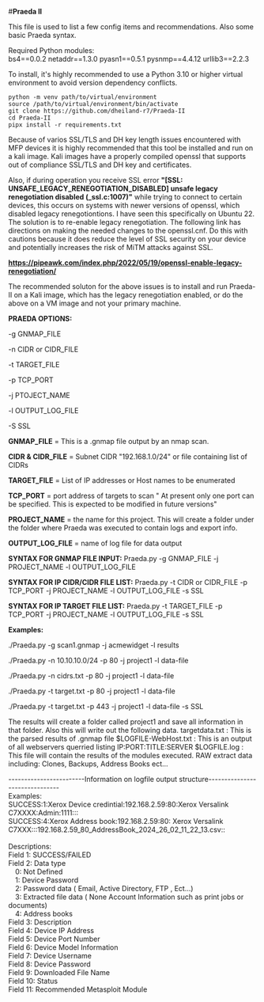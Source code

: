 #**Praeda II**


This file is used to list a few config items and recommendations. Also some basic Praeda syntax. 

Required Python modules:  
  bs4==0.0.2
  netaddr==1.3.0
  pyasn1==0.5.1
  pysnmp==4.4.12
  urllib3==2.2.3

To install, it's highly recommended to use a Python 3.10 or higher virtual environment to avoid version dependency conflicts.

```
python -m venv path/to/virtual/environment
source /path/to/virtual/environment/bin/activate
git clone https://github.com/dheiland-r7/Praeda-II
cd Praeda-II
pipx install -r requirements.txt
```

Because of varios SSL/TLS and DH key length issues encountered with MFP devices it is highly recommended that this tool be installed and run on a kali image. Kali images have a properly compiled openssl that supports out of compliance SSL/TLS and DH key and certificates.

Also, if during operation you receive SSL error **"[SSL: UNSAFE_LEGACY_RENEGOTIATION_DISABLED] unsafe legacy renegotiation disabled (_ssl.c:1007)"** while trying to connect to certain devices, this occurs on systems with newer versions of openssl, which disabled legacy renegotiontions. I have seen this specifically on Ubuntu 22.  The solution is to re-enable legacy renegotiation. The following link has directions on making the needed changes to the openssl.cnf. Do this with cautions because it does reduce the level of SSL security on your device and potentially increases the risk of MiTM attacks against SSL.

**https://pipeawk.com/index.php/2022/05/19/openssl-enable-legacy-renegotiation/**

The recommended soluton for the above issues is to install and run Praeda-II on a Kali image, which has the legacy renegotiation enabled, or do the above on a VM image and not your primary machine.

**PRAEDA OPTIONS:**

-g GNMAP_FILE

-n CIDR or CIDR_FILE 

-t TARGET_FILE

-p TCP_PORT

-j PTOJECT_NAME

-l OUTPUT_LOG_FILE

-S SSL

**GNMAP_FILE** = This is a .gnmap file output by an nmap scan.

**CIDR & CIDR_FILE** = Subnet CIDR "192.168.1.0/24" or file containing list of CIDRs

**TARGET_FILE** = List of IP addresses or Host names to be enumerated

**TCP_PORT** = port address of targets to scan " At present only one port can be specified. This is expected to be modified in future versions"

**PROJECT_NAME** = the name for this project. This will create a folder under the folder where Praeda was executed to contain logs and export info.

**OUTPUT_LOG_FILE** = name of log file for data output


**SYNTAX FOR GNMAP FILE INPUT:**
Praeda.py -g GNMAP_FILE -j PROJECT_NAME -l OUTPUT_LOG_FILE

**SYNTAX FOR IP  CIDR/CIDR FILE LIST:**
Praeda.py -t CIDR or CIDR_FILE -p TCP_PORT -j PROJECT_NAME -l OUTPUT_LOG_FILE -s SSL

**SYNTAX FOR IP TARGET FILE LIST:**
Praeda.py -t TARGET_FILE -p TCP_PORT -j PROJECT_NAME -l OUTPUT_LOG_FILE -s SSL 
 
**Examples:**

./Praeda.py -g scan1.gnmap -j acmewidget -l results

./Praeda.py  -n 10.10.10.0/24 -p 80  -j project1 -l data-file

./Praeda.py  -n cidrs.txt -p 80  -j project1 -l data-file

./Praeda.py  -t target.txt -p 80  -j project1 -l data-file

./Praeda.py  -t target.txt -p 443  -j project1 -l data-file -s SSL

The results will create a folder called project1 and save all information in that folder. Also this will write out the following data.
targetdata.txt  : This is the parsed results of .gnmap file
$LOGFILE-WebHost.txt : This is an output of all webservers querried listing IP:PORT:TITLE:SERVER
$LOGFILE.log : This file will contain the results of the modules executed.
RAW extract data including: Clones, Backups, Address Books ect...



------------------------Information on logfile output structure-------------------------------<br/>
Examples:<br/>
SUCCESS:1:Xerox Device credintial:192.168.2.59:80:Xerox Versalink C7XXXX:Admin:1111:::<br/>
SUCCESS:4:Xerox Address book:192.168.2.59:80: Xerox Versalink C7XXX:::192.168.2.59_80_AddressBook_2024_26_02_11_22_13.csv::<br/>
<br/>
Descriptions:<br/>
Field 1: SUCCESS/FAILED<br/>
Field 2: Data type<br/>
&emsp;0: Not Defined<br/>
&emsp;1: Device Password<br/>
&emsp;2: Password data ( Email, Active Directory, FTP , Ect...)<br/>
&emsp;3: Extracted file data ( None Account Information such as print jobs or documents)<br/>
&emsp;4: Address books<br/>
Field 3: Description<br/>
Field 4: Device IP Address<br/>
Field 5: Device Port Number<br/>
Field 6: Device Model Information<br/>
Field 7: Device Username<br/>
Field 8: Device Password<br/>
Field 9: Downloaded File Name<br/>
Field 10: Status<br/>
Field 11: Recommended Metasploit Module<br/>

